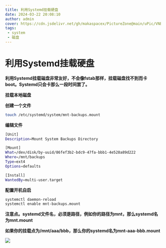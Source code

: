 ```yaml
---
title: 利用Systemd挂载硬盘
date: 2024-03-22 20:08:10
author: admin
cover: https://cdn.jsdelivr.net/gh/makaspacex/PictureZone@main/uPic/VNBH1Z.png
tags: 
 - system
 - 磁盘
---
```

# 利用Systemd挂载硬盘

**利用Systemd挂载磁盘非常友好，不会像fstab那样，挂载磁盘找不到而卡boot。Systemd只会卡那么一段时间罢了。**

**挂载本地磁盘**

**创建一个文件**

```bash
touch /etc/systemd/system/mnt-backups.mount
```

**编辑文件**

```bash
[Unit]
Description=Mount System Backups Directory

[Mount]
What=/dev/disk/by-uuid/86fef3b2-bdc9-47fa-bbb1-4e528a89d222
Where=/mnt/backups
Type=ext4
Options=defaults

[Install]
WantedBy=multi-user.target
```

**配置开机自启**

```bash
systemctl daemon-reload
systemctl enable mnt-backups.mount
```

**注意点。systemd文件名，必须是路径，例如你的路径为mnt，那么systemd名为mnt.mount**

**如果你的挂载点为/mnt/aaa/bbb，那么你的systemd名为mnt-aaa-bbb.mount**

![](https://cdn.jsdelivr.net/gh/makaspacex/PictureZone@main/uPic/VNBH1Z.png)
